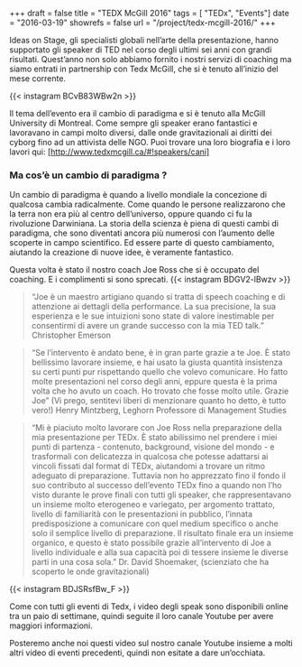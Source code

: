 +++
draft		= false
title		= "TEDX McGill 2016"
tags		= [ "TEDx", "Events"]
date		= "2016-03-19"
showrefs	= false
url			= "/project/tedx-mcgill-2016/"
+++

Ideas on Stage, gli specialisti globali nell’arte della presentazione, hanno supportato gli speaker di TED nel corso degli ultimi sei anni con grandi risultati. Quest’anno non solo abbiamo fornito i nostri servizi di coaching ma siamo entrati in partnership con Tedx McGill, che si è tenuto all’inizio del mese corrente.

{{< instagram BCvB83WBw2n >}}

Il tema dell’evento era il cambio di paradigma e si è tenuto alla McGill University di Montreal. Come sempre gli speaker erano fantastici e lavoravano in campi molto diversi, dalle onde gravitazionali ai diritti dei cyborg fino ad un attivista delle NGO. Puoi trovare una loro biografia e i loro lavori qui: [http://www.tedxmcgill.ca/#!speakers/cani]

### Ma cos’è un cambio di paradigma ?

Un cambio di paradigma è quando a livello mondiale la concezione di qualcosa cambia radicalmente. Come quando le persone realizzarono che la terra non era più al centro dell’universo, oppure quando ci fu la rivoluzione Darwiniana. La storia della scienza è piena di questi cambi di paradigma, che sono diventati ancora più numerosi con l’aumento delle scoperte in campo scientifico. Ed essere parte di questo cambiamento, aiutando la creazione di nuove idee, è veramente fantastico.  

Questa volta è stato il nostro coach Joe Ross che si è occupato del coaching. E i complimenti si sono sprecati. 
{{< instagram BDGV2-lBwzv >}}

> “Joe è un maestro artigiano quando si tratta di speech coaching e di attenzione ai dettagli della performance. La sua precisione, la sua esperienza e le sue intuizioni sono state di valore inestimable per consentirmi di avere un grande successo con la mia TED talk.” 
Christopher Emerson 

>“Se l’intervento è andato bene, è in gran parte grazie a te Joe. È stato bellissimo lavorare insieme, e hai usato la giusta quantità insistenza su certi punti pur rispettando quello che volevo comunicare. Ho fatto molte presentazioni nel corso degli anni, eppure questa è la prima volta che ho avuto un coach. Ho trovato che fosse molto utile. Grazie Joe” (Vi prego, sentitevi liberi di menzionare quanto ho detto, è tutto vero!) 
Henry Mintzberg, Leghorn Professore di Management Studies

>“Mi è piaciuto molto lavorare con Joe Ross nella preparazione della mia presentazione per TEDx. È stato abilissimo nel prendere i miei punti di partenza - contenuto, background, visione del mondo - e trasformali con delicatezza in qualcosa che potesse adattarsi ai vincoli fissati dal format di TEDx, aiutandomi a trovare un ritmo adeguato di preparazione. Tuttavia non ho apprezzato fino il fondo il suo contributo al successo dell’evento TEDx fino a quando non l’ho visto durante le prove finali con tutti gli speaker, che rappresentavano un insieme molto eterogeneo e variegato, per argomento trattato, livello di familiarità con le presentazioni in pubblico, l’innata predisposizione a comunicare con quel medium specifico o anche solo il semplice livello di preparazione. Il risultato finale era un insieme organico, e questo è stato possibile grazie all’intervento di Joe a livello individuale e alla sua capacità poi di tessere insieme le diverse parti in una cosa sola.”
Dr. David Shoemaker, (scienziato che ha scoperto le onde gravitazionali)

{{< instagram BDJSRsfBw_F >}}

Come con tutti gli eventi di Tedx, i video degli speak sono disponibili online tra un paio di settimane, quindi seguite il loro canale Youtube per avere maggiori informazioni. 

Posteremo anche noi questi video sul nostro canale Youtube insieme a molti altri video di eventi precedenti, quindi non esitate a dare un’occhiata. 

